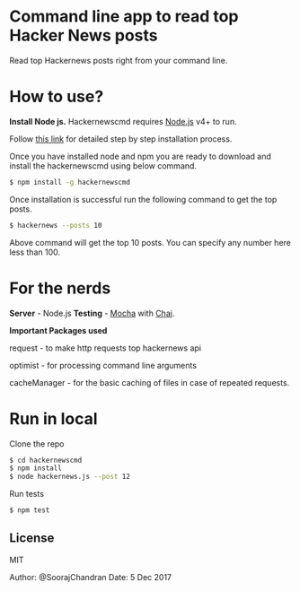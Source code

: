 # Command line app to read top Hacker News posts

Read top Hackernews posts right from your command line.

# How to use?

**Install Node js.**
Hackernewscmd requires [Node.js](https://nodejs.org/) v4+ to run.

Follow [this link](http://blog.teamtreehouse.com/install-node-js-npm-mac) for detailed step by step installation process. 

Once you have installed node and npm you are ready to download and install the hackernewscmd using below command.

```sh
$ npm install -g hackernewscmd
```

Once installation is successful run the following command to get the top posts.
```sh
$ hackernews --posts 10
```
Above command will get the top 10 posts. You can specify any number here less than 100.

# For the nerds
**Server** - Node.js 
**Testing** - [Mocha](https://mochajs.org/) with [Chai](http://chaijs.com/).

**Important Packages used**

request - to make http requests top hackernews api

optimist - for processing command line arguments

cacheManager - for the basic caching of files in case of repeated requests.

# Run in local
Clone the repo
```sh
$ cd hackernewscmd
$ npm install
$ node hackernews.js --post 12
```

Run tests
```sh
$ npm test
```




License
----

MIT

Author: @SoorajChandran
Date: 5 Dec 2017